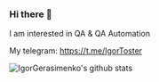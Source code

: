 ### Hi there 👋

I am interested in QA & QA Automation

My telegram: https://t.me/IgorToster


<!--
**IgorGerasimenko/IgorGerasimenko** is a ✨ _special_ ✨ repository because its `README.md` (this file) appears on your GitHub profile.

Here are some ideas to get you started:

- 🔭 I’m currently working on ...
- 🌱 I’m currently learning ...
- 👯 I’m looking to collaborate on ...
- 🤔 I’m looking for help with ...
- 💬 Ask me about ...
- 📫 How to reach me: ...
- 😄 Pronouns: ...
- ⚡ Fun fact: ...
-->
![IgorGerasimenko's github stats](https://github-readme-stats.vercel.app/api?username=IgorGerasimenko&show_icons=true&theme=radical)


